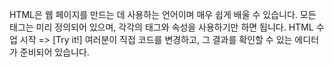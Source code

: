 HTML은 웹 페이지를 만드는 데 사용하는 언어이며 매우 쉽게 배울 수 있습니다.
모든 태그는 미리 정의되어 있으며, 각각의 태그와 속성을 사용하기만 하면 됩니다.
HTML 수업 시작 => [Try it!]  여러분이 직접 코드를 변경하고, 그 결과를 확인할 수 있는 에디터가 준비되어 있습니다.